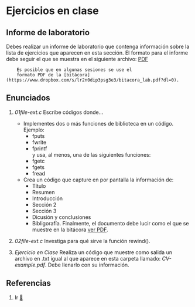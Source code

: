 # Ejercicios en clase

## Informe de laboratorio

Debes realizar un informe de laboratorio que contenga información sobre la 
lista de ejercicios que aparecen en esta sección. El formato para el informe 
debe seguir el que se muestra en el siguiente archivo:
[PDF](https://www.dropbox.com/s/su6eq5njqy4vvmr/gral-templete.pdf?dl=0)

~~~
	Es posible que en algunas sesiones se use el 
	formato PDF de la [bitácora](https://www.dropbox.com/s/lr2n0dip3psg3e3/bitacora_lab.pdf?dl=0). 
~~~

## Enunciados

1. *01file-ext.c* Escribe códigos donde... 
	- Implementes dos o más funciones de biblioteca en un código. Ejemplo:
		- fputs
		- fwrite
		- fprintf	
		y usa, al menos, una de las siguientes funciones:
		- fgetc
		- fgets
		- fread
	- Crea un código que capture en por pantalla la información de:
		- Título	
		- Resumen
		- Introducción
		- Sección 2
		- Sección 3
		- Dicusión y conclusiones
		- Bibligorafía.
	Finalmente, el documento debe lucir como el que se muestre en 
	la bitácora [ver PDF](https://www.dropbox.com/s/su6eq5njqy4vvmr/gral-templete.pdf?dl=0).

2. *02file-ext.c* Investiga para qué sirve la función rewind().
<!--
~~~
En este programa se crea crea un archivo, guarda información y luego la imprime en 
pantalla.
~~~
-->

3. *Ejercicio en Clase*
	Realiza un código que muestre como salida un archivo en .txt
	igual al que aparece en esta carpeta llamado: _CV-example.pdf_.
	Debe llenarlo con su información.	


## Referencias

1. Ir [:link:](https://es.wikibooks.org/wiki/Programaci%C3%B3n_en_C/Manejo_de_archivos) 



